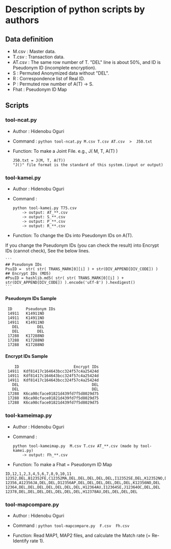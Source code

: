 # Description of python scripts by authors

## Data definition

- M.csv  : Master data.
- T.csv  : Transaction data.
- AT.csv : The same row number of T. "DEL" line is about 50%, and ID is Pseudonym ID (incomplete encryption).
- S      : Permuted Anonymized data without "DEL".
- R      : Correspondence list of Real ID.
- P      : Permuted row number of A(T) -> S.
- Fhat   : Pseudonym ID Map


## Scripts

### tool-ncat.py
- Author  : Hidenobu Oguri
- Command : ```python tool-ncat.py M.csv T.csv AT.csv  >  J50.txt```

- Function: To make a Joint File. e.g., J( M, T, A(T) )
    ```
	J50.txt = J(M, T, A(T))
	"J()" file format is the standard of this system.(input or output)
    ```

### tool-kamei.py
- Author  : Hidenobu Oguri

- Command :
    ```
    python tool-kamei.py T75.csv
        -> output: AT_**.csv
        -> output: S_**.csv
        -> output: P_**.csv
        -> output: R_**.csv
    ```

- Function: To change the IDs into Pseudonym IDs on A(T).

If you change the Pseudonym IDs (you can check the result) into Encrypt IDs (cannot check), See the below lines.

    ```
    ## Pseudonym IDs
    PsuID =  str( str( TRANS_MARK[0][i] ) + str(DIV_APPEND[DIV_CODE]) )
    ## Encrypt IDs (MD5)
    #PsuID = hashlib.md5( str( str( TRANS_MARK[0][i] ) + str(DIV_APPEND[DIV_CODE]) ).encode('utf-8') ).hexdigest()
    ```


#### Pseudonym IDs Sample

```
 ID      Pseudonym IDs
 14911   K14911NO
 14911   K14911NO
 14911   K14911NO
   DEL        DEL
   DEL        DEL
 17288   K17288NO
 17288   K17288NO
 17288   K17288NO
```

#### Encrypt IDs Sample

```
    ID                        Encrypt IDs
 14911  Kdf81417c164643bcc324f57c4a25424d
 14911  Kdf81417c164643bcc324f57c4a25424d
 14911  Kdf81417c164643bcc324f57c4a25424d
   DEL                                DEL
   DEL                                DEL
 17288  K6ca98cface01821d439fd7f5d8029d75
 17288  K6ca98cface01821d439fd7f5d8029d75
 17288  K6ca98cface01821d439fd7f5d8029d75
```

### tool-kameimap.py
- Author  : Hidenobu Oguri
- Command :
    ```
    python tool-kameimap.py  M.csv T.csv AT_**.csv (made by tool-kamei.py)
		-> output: Fh_**.csv
    ```

- Function: To make a Fhat = Pseudonym ID Map

```
ID,12,1,2,3,4,5,6,7,8,9,10,11
12352,DEL,B12352FE,C12352MA,DEL,DEL,DEL,DEL,DEL,I12352SE,DEL,K12352NO,DEL
12356,A12356JA,DEL,DEL,D12356AP,DEL,DEL,DEL,DEL,DEL,DEL,K12356NO,DEL
12364,DEL,DEL,DEL,DEL,DEL,DEL,DEL,H12364AU,I12364SE,J12364OC,DEL,DEL
12378,DEL,DEL,DEL,DEL,DEL,DEL,DEL,H12378AU,DEL,DEL,DEL,DEL
```

### tool-mapcompare.py
- Author  : Hidenobu Oguri
- Command : ```python tool-mapcompare.py  F.csv  Fh.csv```

- Function: Read MAP1, MAP2 files, and calculate the Match rate (= Re-Identify rate 1).








